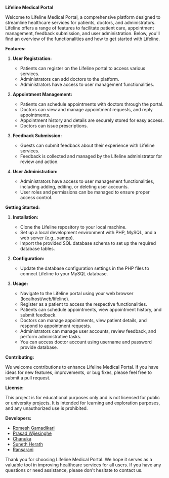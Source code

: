 **Lifeline Medical Portal**

Welcome to Lifeline Medical Portal, a comprehensive platform designed to streamline healthcare services for patients, doctors, and administrators. Lifeline offers a range of features to facilitate patient care, appointment management, feedback submission, and user administration. Below, you'll find an overview of the functionalities and how to get started with Lifeline.

**Features:**

1. **User Registration:**
   - Patients can register on the Lifeline portal to access various services.
   - Administrators can add doctors to the platform.
   - Administrators have access to user management functionalities.

2. **Appointment Management:**
   - Patients can schedule appointments with doctors through the portal.
   - Doctors can view and manage appointment requests, and reply appointments.
   - Appointment history and details are securely stored for easy access.
   - Doctors can issue prescriptions.

3. **Feedback Submission:**
   - Guests can submit feedback about their experience with Lifeline services.
   - Feedback is collected and managed by the Lifeline administrator for review and action.

4. **User Administration:**
   - Administrators have access to user management functionalities, including adding, editing, or deleting user accounts.
   - User roles and permissions can be managed to ensure proper access control.

**Getting Started:**

1. **Installation:**
   - Clone the Lifeline repository to your local machine.
   - Set up a local development environment with PHP, MySQL, and a web server (e.g., xampp).
   - Import the provided SQL database schema to set up the required database tables.

2. **Configuration:**
   - Update the database configuration settings in the PHP files to connect Lifeline to your MySQL database.

3. **Usage:**
   - Navigate to the Lifeline portal using your web browser (localhost/web/lifeline).
   - Register as a patient to access the respective functionalities.
   - Patients can schedule appointments, view appointment history, and submit feedback.
   - Doctors can manage appointments, view patient details, and respond to appointment requests.
   - Administrators can manage user accounts, review feedback, and perform administrative tasks.
   - You can access doctor account using username and password provide database.

**Contributing:**

We welcome contributions to enhance Lifeline Medical Portal. If you have ideas for new features, improvements, or bug fixes, please feel free to submit a pull request.

**License:**

This project is for educational purposes only and is not licensed for public or university projects. It is intended for learning and exploration purposes, and any unauthorized use is prohibited.

**Developers:**

- [Romesh Gamadikari](https://github.com/RomeshCG)
- [Prasad Wijesinghe](https://github.com/PrasadWijesinghe) 
- [Chanuka](https://github.com/chanuuka)
- [Suneth Herath](https://github.com/Suneth2220)
- [Ransarani](https://github.com/ChCh200)
  

Thank you for choosing Lifeline Medical Portal. We hope it serves as a valuable tool in improving healthcare services for all users. If you have any questions or need assistance, please don't hesitate to contact us.
